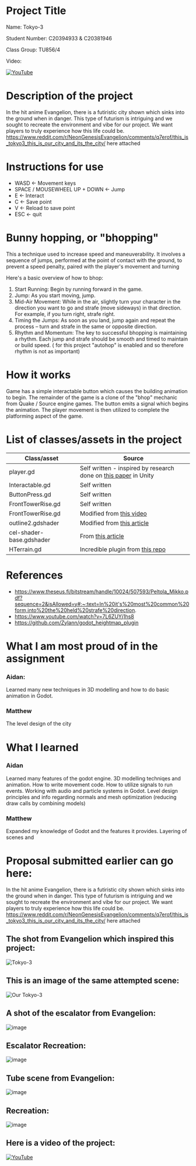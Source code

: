 # Project Title

Name: Tokyo-3

Student Number: C20394933 & C20381946

Class Group: TU856/4

Video: 

[![YouTube](http://img.youtube.com/vi/J2kHSSFA4NU/0.jpg)](https://www.youtube.com/watch?v=J2kHSSFA4NU)

# Description of the project
In the hit anime Evangelion, there is a futiristic city shown which sinks into the ground when in danger. This type of futurism is intriguing and we sought to recreate the environment and vibe for our project. We want players to truly experience how  this life could be. https://www.reddit.com/r/NeonGenesisEvangelion/comments/q7erof/this_is_tokyo3_this_is_our_city_and_its_the_city/ here attached

# Instructions for use
- WASD <- Movement keys
- SPACE / MOUSEWHEEL UP + DOWN <- Jump
- E <- Interact
- C <- Save point
- V <- Reload to save point
- ESC <- quit

# Bunny hopping, or "bhopping"
This a technique used to increase speed and maneuverability.
It involves a sequence of jumps, performed at the point of contact with the ground, to prevent a speed penalty, paired with the player's movement and turning

Here's a basic overview of how to bhop:

1. Start Running: Begin by running forward in the game.
2. Jump: As you start moving, jump.
3. Mid-Air Movement: While in the air, slightly turn your character in the direction you want to go and strafe (move sideways) in that direction. For example, if you turn right, strafe right.
4. Timing the Jumps: As soon as you land, jump again and repeat the process – turn and strafe in the same or opposite direction.
5. Rhythm and Momentum: The key to successful bhopping is maintaining a rhythm. Each jump and strafe should be smooth and timed to maintain or build speed. ( for this project "autohop" is enabled and so therefore rhythm is not as important)

# How it works
Game has a simple interactable button which causes the building animation to begin. The remainder of the game is a clone of the "bhop" mechanic from Quake / Source engine games.
The button emits a signal which begins the animation. The player movement is then utilized to complete the platforming aspect of the game.
# List of classes/assets in the project

| Class/asset | Source |
|-----------|-----------|
| player.gd | Self written - inspired by research done on [this paper](https://www.theseus.fi/bitstream/handle/10024/507593/Peltola_Mikko.pdf?sequence=2&isAllowed=y#:~:text=In%20it's%20most%20common%20form,into%20the%20held%20strafe%20direction.) in Unity |
| Interactable.gd | Self written |
| ButtonPress.gd | Self written |
| FrontTowerRise.gd | Self written |
| FrontTowerRise.gd | Modified from [this video](https://www.youtube.com/watch?v=7L6ZUYj1hs8)
| outline2.gdshader | Modified from [this article](https://godotshaders.com/shader/complete-cel-shader-for-godot-4/) |
| cel-shader-base.gdshader | From [this article](https://godotshaders.com/shader/complete-cel-shader-for-godot-4/) |
| HTerrain.gd | Incredible plugin from [this repo](https://github.com/Zylann/godot_heightmap_plugin) |

# References
* https://www.theseus.fi/bitstream/handle/10024/507593/Peltola_Mikko.pdf?sequence=2&isAllowed=y#:~:text=In%20it's%20most%20common%20form,into%20the%20held%20strafe%20direction.
* https://www.youtube.com/watch?v=7L6ZUYj1hs8
* https://github.com/Zylann/godot_heightmap_plugin


# What I am most proud of in the assignment
### Aidan:
Learned many new techniques in 3D modelling and how to do basic animation in Godot.

### Matthew
The level design of the city

# What I learned
### Aidan
Learned many features of the godot engine.
3D modelling techniqes and animation.
How to write movement code.
How to utilize signals to run events.
Working with audio and particle systems in Godot.
Level design principles and info regarding normals and mesh optimization (reducing draw calls by combining models)
### Matthew
Expanded my knowledge of Godot and the features it provides.
Layering of scenes and 
# Proposal submitted earlier can go here:
In the hit anime Evangelion, there is a futiristic city shown which sinks into the ground when in danger. This type of futurism is intriguing and we sought to recreate the environment and vibe for our project. We want players to truly experience how  this life could be. https://www.reddit.com/r/NeonGenesisEvangelion/comments/q7erof/this_is_tokyo3_this_is_our_city_and_its_the_city/ here attached


## The shot from Evangelion which inspired this project:
![Tokyo-3](images/Tokyo-3-Rising.png)

## This is an image of the same attempted scene:
![Our Tokyo-3](images/Our-Tokyo3.png)

## A shot of the escalator from Evangelion:
![image](images/Escalator.png)

## Escalator Recreation:
![image](Our-Escalator.png)

## Tube scene from Evangelion:
![image](Rei-Tube.png)

## Recreation:
![image](Our-Rei-Tube.png)

## Here is a video of the project:

[![YouTube](images/Our-Tokyo3.png)](https://youtu.be/VgjHtrhDxOo)

